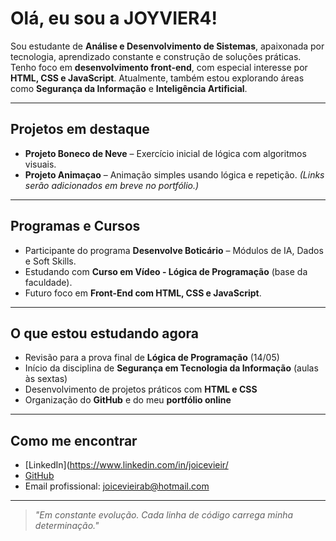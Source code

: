 # Olá, eu sou a JOYVIER4!

Sou estudante de **Análise e Desenvolvimento de Sistemas**, apaixonada por tecnologia, aprendizado constante e construção de soluções práticas. Tenho foco em **desenvolvimento front-end**, com especial interesse por **HTML, CSS e JavaScript**. Atualmente, também estou explorando áreas como **Segurança da Informação** e **Inteligência Artificial**.

---

## **Projetos em destaque**
- **Projeto Boneco de Neve** – Exercício inicial de lógica com algoritmos visuais.
- **Projeto Animaçao** – Animação simples usando lógica e repetição.
*(Links serão adicionados em breve no portfólio.)*

---

## **Programas e Cursos**
- Participante do programa **Desenvolve Boticário** – Módulos de IA, Dados e Soft Skills.
- Estudando com **Curso em Vídeo - Lógica de Programação** (base da faculdade).
- Futuro foco em **Front-End com HTML, CSS e JavaScript**.

---

## **O que estou estudando agora**
- Revisão para a prova final de **Lógica de Programação** (14/05)
- Início da disciplina de **Segurança em Tecnologia da Informação** (aulas às sextas)
- Desenvolvimento de projetos práticos com **HTML e CSS**
- Organização do **GitHub** e do meu **portfólio online**

---

## **Como me encontrar**
- [LinkedIn](https://www.linkedin.com/in/joicevieir/ 
- [GitHub](https://github.com/JOYVIER4)  
- Email profissional: joicevieirab@hotmail.com

---

> *"Em constante evolução. Cada linha de código carrega minha determinação."*
